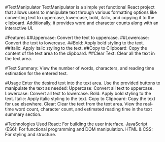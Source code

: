 #TextManipulator
TextManipulator is a simple yet functional React project that allows users to manipulate text through various formatting options like converting text to uppercase, lowercase, bold, italic, and copying it to the clipboard. Additionally, it provides word and character counts along with an interactive UI.

#Features
##Uppercase: Convert the text to uppercase.
##Lowercase: Convert the text to lowercase.
##Bold: Apply bold styling to the text.
##Italic: Apply italic styling to the text.
##Copy to Clipboard: Copy the content of the text area to the clipboard.
##Clear Text: Clear all the text in the text area.

#Text Summary:
View the number of words, characters, and reading time estimation for the entered text.

#Usage
Enter the desired text into the text area.
Use the provided buttons to manipulate the text as needed:
Uppercase: Convert all text to uppercase.
Lowercase: Convert all text to lowercase.
Bold: Apply bold styling to the text.
Italic: Apply italic styling to the text.
Copy to Clipboard: Copy the text for use elsewhere.
Clear: Clear the text from the text area.
View the real-time word count, character count, and estimated reading time in the text summary section.

#Technologies Used
React: For building the user interface.
JavaScript (ES6): For functional programming and DOM manipulation.
HTML & CSS: For styling and structure.




